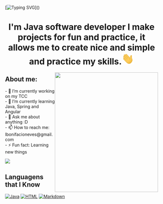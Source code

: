 [![Typing SVG](https://readme-typing-svg.herokuapp.com/?font=Righteous&color=016EEA&size=60&center=true&vCenter=true&width=900&height=100&lines=Hello+%F0%9F%91%8B+My+Name+is+Leonardo.;I+Am+a+Java+Developer;Nice+to+Meet+You!!!)]()

<h1 align="center">I'm Java software developer
I make projects for fun and practice, it allows me to create nice and simple and practice my skills.<img src="https://raw.githubusercontent.com/ABSphreak/ABSphreak/master/gifs/Hi.gif" width="40px" /></h1>

<img align='right' src="https://media.giphy.com/media/M9gbBd9nbDrOTu1Mqx/giphy.gif" width="340" height="395">

<h2> About me: </h2>
- 🔭 I’m currently working on my TCC<br>
- 🌱 I’m currently learning Java, Spring and Angular <br>
- 💬 Ask me about anything :D <br>
- 📫 How to reach me: lbonifacioneves@gmail.com <br>
- ⚡ Fun fact: Learning new things <br>

<a href="https://app.dooboo.io/HwangTaehyun"><img src="https://server.dooboo.io/github-stats/LeonardoSnows" width="500" /></a>

<h2>Languagens that I Know</h2>

[![Java](https://img.shields.io/badge/Knows-Java-blue/?logo=Java&logoColor=warning&color=blue)](https://github.com/CodingAce123)
[![HTML](https://img.shields.io/badge/Knows-HTML-blue/?logo=html5&logoColor=warning&color=orange)](https://github.com/CodingAce123)
[![Markdown](https://img.shields.io/badge/Knows-MarkDown-FFF?logo=markdown)](https://github.com/CodingAce123)
